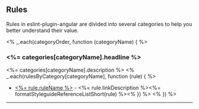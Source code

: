 ## Rules

Rules in eslint-plugin-angular are divided into several categories to help you better understand their value.

<% _.each(categoryOrder, function (categoryName) { %>
### <%= categories[categoryName].headline %>

<%= categories[categoryName].description %>
<% _.each(rulesByCategory[categoryName], function (rule) { %>
 * [<%= rule.ruleName %>](<%= rule.documentationPath %>) - <%= rule.linkDescription %><%= formatStyleguideReferenceListShort(rule) %><% }) %>
<% }) %>

----
